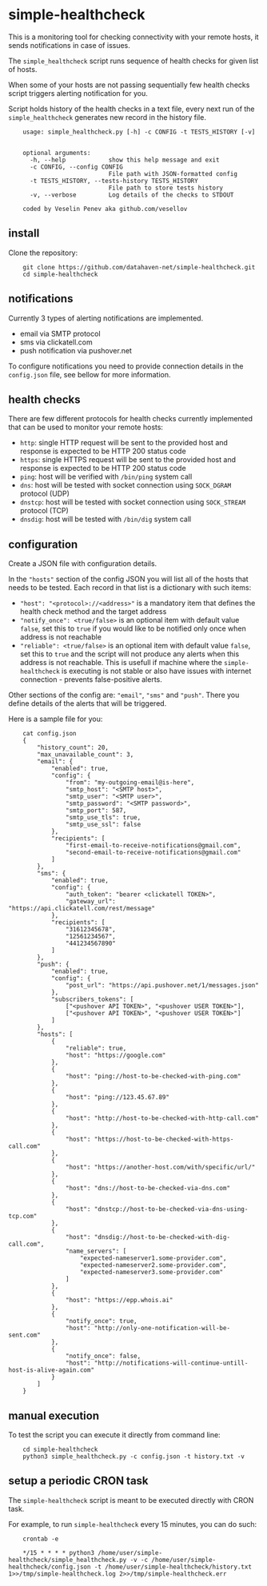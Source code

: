 # simple-healthcheck

This is a monitoring tool for checking connectivity with your remote hosts, it sends notifications in case of issues.

The `simple_healthcheck` script runs sequence of health checks for given list of hosts.

When some of your hosts are not passing sequentially few health checks script triggers alerting notification for you.

Script holds history of the health checks in a text file, every next run of the `simple_healthcheck` generates new record in the history file.

        usage: simple_healthcheck.py [-h] -c CONFIG -t TESTS_HISTORY [-v]


        optional arguments:
          -h, --help            show this help message and exit
          -c CONFIG, --config CONFIG
                                File path with JSON-formatted config
          -t TESTS_HISTORY, --tests-history TESTS_HISTORY
                                File path to store tests history
          -v, --verbose         Log details of the checks to STDOUT

        coded by Veselin Penev aka github.com/vesellov



## install

Clone the repository:

        git clone https://github.com/datahaven-net/simple-healthcheck.git
        cd simple-healthcheck



## notifications

Currently 3 types of alerting notifications are implemented.

* email via SMTP protocol
* sms via clickatell.com
* push notification via pushover.net

To configure notifications you need to provide connection details in the `config.json` file, see bellow for more information.



## health checks

There are few different protocols for health checks currently implemented that can be used to monitor your remote hosts:

* `http`: single HTTP request will be sent to the provided host and response is expected to be HTTP 200 status code
* `https`: single HTTPS request will be sent to the provided host and response is expected to be HTTP 200 status code
* `ping`: host will be verified with `/bin/ping` system call
* `dns`: host will be tested with socket connection using `SOCK_DGRAM` protocol (UDP)
* `dnstcp`: host will be tested with socket connection using `SOCK_STREAM` protocol (TCP)
* `dnsdig`: host will be tested with `/bin/dig` system call



## configuration

Create a JSON file with configuration details.

In the `"hosts"` section of the config JSON you will list all of the hosts that needs to be tested.
Each record in that list is a dictionary with such items:

* `"host": "<protocol>://<address>"` is a mandatory item that defines the health check method and the target address
* `"notify_once": <true/false>` is an optional item with default value `false`, set this to `true` if you would like to be notified only once when address is not reachable
* `"reliable": <true/false>` is an optional item with default value `false`, set this to `true` and the script will not produce any alerts when this address is not reachable. This is usefull if machine where the `simple-healthcheck` is executing is not stable or also have issues with internet connection - prevents false-positive alerts. 

Other sections of the config are: `"email"`, `"sms"` and `"push"`. There you define details of the alerts that will be triggered.

Here is a sample file for you:

        cat config.json
        {
            "history_count": 20,
            "max_unavailable_count": 3,
            "email": {
                "enabled": true,
                "config": {
                    "from": "my-outgoing-email@is-here",
                    "smtp_host": "<SMTP host>",
                    "smtp_user": "<SMTP user>",
                    "smtp_password": "<SMTP password>",
                    "smtp_port": 587,
                    "smtp_use_tls": true,
                    "smtp_use_ssl": false
                },
                "recipients": [
                    "first-email-to-receive-notifications@gmail.com",
                    "second-email-to-receive-notifications@gmail.com"
                ]
            },
            "sms": {
                "enabled": true,
                "config": {
                    "auth_token": "bearer <clickatell TOKEN>",
                    "gateway_url": "https://api.clickatell.com/rest/message"
                },
                "recipients": [
                    "31612345678",
                    "12561234567",
                    "441234567890"
                ]
            },
            "push": {
                "enabled": true,
                "config": {
                    "post_url": "https://api.pushover.net/1/messages.json"
                },
                "subscribers_tokens": [
                    ["<pushover API TOKEN>", "<pushover USER TOKEN>"],
                    ["<pushover API TOKEN>", "<pushover USER TOKEN>"]
                ]
            },
            "hosts": [
                {
                    "reliable": true,
                    "host": "https://google.com"
                },
                {
                    "host": "ping://host-to-be-checked-with-ping.com"
                },
                {
                    "host": "ping://123.45.67.89"
                },
                {
                    "host": "http://host-to-be-checked-with-http-call.com"
                },
                {
                    "host": "https://host-to-be-checked-with-https-call.com"
                },
                {
                    "host": "https://another-host.com/with/specific/url/"
                },
                {
                    "host": "dns://host-to-be-checked-via-dns.com"
                },
                {
                    "host": "dnstcp://host-to-be-checked-via-dns-using-tcp.com"
                },
                {
                    "host": "dnsdig://host-to-be-checked-with-dig-call.com",
                    "name_servers": [
                        "expected-nameserver1.some-provider.com",
                        "expected-nameserver2.some-provider.com",
                        "expected-nameserver3.some-provider.com"
                    ]
                },
                {
                    "host": "https://epp.whois.ai"
                },
                {
                    "notify_once": true,
                    "host": "http://only-one-notification-will-be-sent.com"
                },
                {
                    "notify_once": false,
                    "host": "http://notifications-will-continue-untill-host-is-alive-again.com"
                }
            ]
        }



## manual execution

To test the script you can execute it directly from command line:

        cd simple-healthcheck
        python3 simple_healthcheck.py -c config.json -t history.txt -v



## setup a periodic CRON task

The `simple-healthcheck` script is meant to be executed directly with CRON task.

For example, to run `simple-healthcheck` every 15 minutes, you can do such:

        crontab -e

        */15 * * * * python3 /home/user/simple-healthcheck/simple_healthcheck.py -v -c /home/user/simple-healthcheck/config.json -t /home/user/simple-healthcheck/history.txt 1>>/tmp/simple-healthcheck.log 2>>/tmp/simple-healthcheck.err
